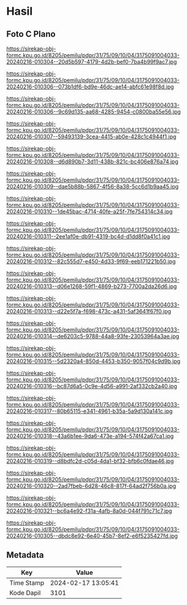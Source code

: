 # Hasil

## Foto C Plano

https://sirekap-obj-formc.kpu.go.id/8205/pemilu/pdpr/31/75/09/10/04/3175091004033-20240216-010304--20d5b597-4179-4d2b-bef0-7ba4b99f9ac7.jpg

https://sirekap-obj-formc.kpu.go.id/8205/pemilu/pdpr/31/75/09/10/04/3175091004033-20240216-010306--073b1df6-bd9e-46dc-ae14-abfc61e98f8d.jpg

https://sirekap-obj-formc.kpu.go.id/8205/pemilu/pdpr/31/75/09/10/04/3175091004033-20240216-010306--9c69d135-aa68-4285-9454-c0800ba55e56.jpg

https://sirekap-obj-formc.kpu.go.id/8205/pemilu/pdpr/31/75/09/10/04/3175091004033-20240216-010307--59493139-3cea-4415-ab0e-428c1c4944f1.jpg

https://sirekap-obj-formc.kpu.go.id/8205/pemilu/pdpr/31/75/09/10/04/3175091004033-20240216-010308--d6d890b7-3d11-438b-821c-bc406e876a74.jpg

https://sirekap-obj-formc.kpu.go.id/8205/pemilu/pdpr/31/75/09/10/04/3175091004033-20240216-010309--dae5b88b-5867-4f56-8a38-5cc6d1b9aa45.jpg

https://sirekap-obj-formc.kpu.go.id/8205/pemilu/pdpr/31/75/09/10/04/3175091004033-20240216-010310--1de45bac-4714-40fe-a25f-7fe754314c34.jpg

https://sirekap-obj-formc.kpu.go.id/8205/pemilu/pdpr/31/75/09/10/04/3175091004033-20240216-010311--2ee1af0e-db91-4319-bc4d-d1dd8f0a41c1.jpg

https://sirekap-obj-formc.kpu.go.id/8205/pemilu/pdpr/31/75/09/10/04/3175091004033-20240216-010312--82c555d7-e450-4d33-9f69-eeb171221b50.jpg

https://sirekap-obj-formc.kpu.go.id/8205/pemilu/pdpr/31/75/09/10/04/3175091004033-20240216-010313--d06e1268-59f1-4869-b273-7700a2da26d6.jpg

https://sirekap-obj-formc.kpu.go.id/8205/pemilu/pdpr/31/75/09/10/04/3175091004033-20240216-010313--d22e5f7a-f698-473c-a431-5af3641f67f0.jpg

https://sirekap-obj-formc.kpu.go.id/8205/pemilu/pdpr/31/75/09/10/04/3175091004033-20240216-010314--de6203c5-9788-44a8-93fe-23053964a3ae.jpg

https://sirekap-obj-formc.kpu.go.id/8205/pemilu/pdpr/31/75/09/10/04/3175091004033-20240216-010315--5d2320a4-850d-4453-b350-9057f04c9d9b.jpg

https://sirekap-obj-formc.kpu.go.id/8205/pemilu/pdpr/31/75/09/10/04/3175091004033-20240216-010316--bc87d6a5-0c9e-4d56-a991-2af332cb2a40.jpg

https://sirekap-obj-formc.kpu.go.id/8205/pemilu/pdpr/31/75/09/10/04/3175091004033-20240216-010317--80b65115-e341-4961-b35a-5a9d130a141c.jpg

https://sirekap-obj-formc.kpu.go.id/8205/pemilu/pdpr/31/75/09/10/04/3175091004033-20240216-010318--43a6b1ee-9da6-473e-a194-574f42a67ca1.jpg

https://sirekap-obj-formc.kpu.go.id/8205/pemilu/pdpr/31/75/09/10/04/3175091004033-20240216-010319--d8bdfc2d-c05d-4da1-bf32-bfb6c0fdae46.jpg

https://sirekap-obj-formc.kpu.go.id/8205/pemilu/pdpr/31/75/09/10/04/3175091004033-20240216-010320--2ad7fbeb-6d28-46c8-817f-64ad2f756b0a.jpg

https://sirekap-obj-formc.kpu.go.id/8205/pemilu/pdpr/31/75/09/10/04/3175091004033-20240216-010321--bc6a4e92-f31a-4afb-8a0d-044f791c71c7.jpg

https://sirekap-obj-formc.kpu.go.id/8205/pemilu/pdpr/31/75/09/10/04/3175091004033-20240216-010305--dbdc8e92-6e40-45b7-8ef2-e6f5235427fd.jpg


## Metadata

| Key        | Value               |
| ---------- | ------------------- |
| Time Stamp | 2024-02-17 13:05:41 |
| Kode Dapil | 3101                |




